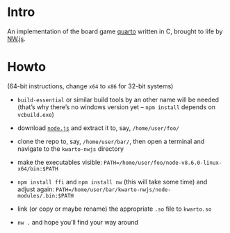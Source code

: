 









#   Intro

An implementation of the board game
[quarto](en.wikipedia.org/wiki/Quarto_(board_game))
written in C, brought to life by [NW.js](nwjs.io).


#   Howto

(64-bit instructions, change `x64` to `x86` for 32-bit systems)

*   `build-essential` or similar build tools by an other name will be needed
    (that’s why there’s no windows version yet – `npm install` depends on
    `vcbuild.exe`)

*   download [`node.js`](nodejs.org/dist/v8.6.0/node-v8.6.0-linux-x64.tar.xz)
    and extract it to, say, `/home/user/foo/`

*   clone the repo to, say, `/home/user/bar/`,
    then open a terminal and navigate to the `kwarto-nwjs` directory

*   make the executables visible:
    `PATH=/home/user/foo/node-v8.6.0-linux-x64/bin:$PATH`

*   `npm install ffi` and `npm install nw` (this will take some time)
    and adjust again: `PATH=/home/user/bar/kwarto-nwjs/node-modules/.bin:$PATH`

*   link (or copy or maybe rename) the appropriate `.so` file to `kwarto.so`

*   `nw .` and hope you’ll find your way around
